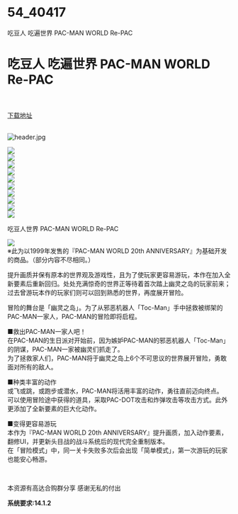 # 54_40417
吃豆人 吃遍世界 PAC-MAN WORLD Re-PAC
# 吃豆人 吃遍世界 PAC-MAN WORLD Re-PAC
 <br/></br>
[下载地址](https://www.switch520.cc/article/40417 "下载地址")
<br/></br>

<p><img title="header.jpg" src="https://www.switch520.cc/muke_img/2022_08_26_041d1b91221c7.jpg" alt="header.jpg"></p>
<p><img src="https://cdn.cloudflare.steamstatic.com/steam/apps/1859470/ss_a528a2c12a5ea22b9641da9022d68be39f0594a8.600x338.jpg?t=1661465835"><br>
<img src="https://cdn.cloudflare.steamstatic.com/steam/apps/1859470/ss_32f9b3f2aaa3de002450ee6c269727861a4f45fa.600x338.jpg?t=1661465835"><br>
<img src="https://cdn.cloudflare.steamstatic.com/steam/apps/1859470/ss_3485ef1d965e561cc4f7930a59bb5009e3d40487.600x338.jpg?t=1661465835"><br>
<img src="https://cdn.cloudflare.steamstatic.com/steam/apps/1859470/ss_25c61365ef77f2a4493c90eb757dbeea1c0c97f7.600x338.jpg?t=1661465835"><br>
<img src="https://cdn.cloudflare.steamstatic.com/steam/apps/1859470/ss_64b6a68de5090ef1c5b1d5a15bdacf7b0acc8005.600x338.jpg?t=1661465835"><br>
<img src="https://cdn.cloudflare.steamstatic.com/steam/apps/1859470/ss_f7e810bfb684b52b96f27542bbe433c1bf68bfe8.600x338.jpg?t=1661465835"><br>
<img src="https://cdn.cloudflare.steamstatic.com/steam/apps/1859470/ss_01ddd06524fd1f833b70cbfd3d06fdc1e0b4f39d.600x338.jpg?t=1661465835"><br>
<img src="https://cdn.cloudflare.steamstatic.com/steam/apps/1859470/ss_de50887d7bebfb4f0d29fea8fa73aff71e78d97f.600x338.jpg?t=1661465835"><br>
<img src="https://cdn.cloudflare.steamstatic.com/steam/apps/1859470/ss_2c0cb6f3c6af6aa4e91747cfa6b2ab200cf3cfe8.600x338.jpg?t=1661465835"><br>
<img src="https://cdn.cloudflare.steamstatic.com/steam/apps/1859470/ss_ef724745f3ec4da79af694c17f3ee08d3f7c5c9b.600x338.jpg?t=1661465835"></p>
<p>吃豆人世界 PAC-MAN WORLD Re-PAC</p>
<p><img src="https://cdn.cloudflare.steamstatic.com/steam/apps/1859470/extras/PACRePAC_GIF_Steam.gif?t=1661465835"><br>
※此为以1999年发售的『PAC-MAN WORLD 20th ANNIVERSARY』为基础开发的商品。（部分内容不尽相同。）</p>
<p>提升画质并保有原本的世界观及游戏性，且为了使玩家更容易游玩，本作在加入全新要素后重新回归。处处充满惊奇的世界正等待着首次踏上幽灵之岛的玩家前来；过去曾游玩本作的玩家们则可以回到熟悉的世界，再度展开冒险。</p>
<p>冒险的舞台是「幽灵之岛」。为了从邪恶机器人「Toc-Man」手中拯救被绑架的PAC-MAN一家人，PAC-MAN的冒险即将启程。</p>
<p>■救出PAC-MAN一家人吧！<br>
在PAC-MAN的生日派对开始前，因为嫉妒PAC-MAN的邪恶机器人「Toc-Man」的阴谋，PAC-MAN一家被幽灵们抓走了。<br>
为了拯救家人们，PAC-MAN将于幽灵之岛上6个不可思议的世界展开冒险，勇敢面对所有的敌人。</p>
<p>■种类丰富的动作<br>
或飞或跳，或跑步或潜水，PAC-MAN将活用丰富的动作，勇往直前迈向终点。<br>
可以使用冒险途中获得的道具，采取PAC-DOT攻击和炸弹攻击等攻击方式。此外更添加了全新要素的巨大化动作。</p>
<p>■变得更容易游玩<br>
本作为『PAC-MAN WORLD 20th ANNIVERSARY』提升画质，加入动作要素，翻修UI，并更新头目战的战斗系统后的现代完全重制版本。<br>
在「冒险模式」中，同一关卡失败多次后会出现「简单模式」，第一次游玩的玩家也能安心畅游。</p>
<p>&nbsp;</p>
<p>本资源有高达合购群分享 感谢无私的付出</p>
<p><strong>系统要求:14.1.2</strong></p>



